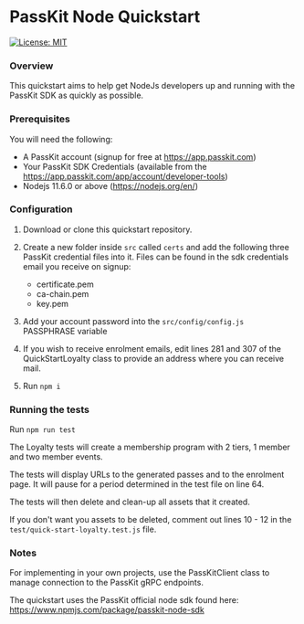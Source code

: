 # PassKit Node Quickstart

[![License: MIT](https://img.shields.io/badge/License-MIT-yellow.svg)](https://opensource.org/licenses/MIT)

### Overview

This quickstart aims to help get NodeJs developers up and running with the PassKit SDK as quickly as possible.

### Prerequisites

You will need the following:

- A PassKit account (signup for free at https://app.passkit.com)
- Your PassKit SDK Credentials (available from the https://app.passkit.com/app/account/developer-tools)
- Nodejs 11.6.0 or above (https://nodejs.org/en/)

### Configuration

1. Download or clone this quickstart repository.

2. Create a new folder inside `src` called `certs` and add the following three PassKit credential files into it. Files can be found in the sdk credentials email you receive on signup:

   - certificate.pem
   - ca-chain.pem
   - key.pem

3. Add your account password into the `src/config/config.js` PASSPHRASE variable

4. If you wish to receive enrolment emails, edit lines 281 and 307 of the QuickStartLoyalty class to provide an address where you can receive mail.

5. Run `npm i`

### Running the tests

Run `npm run test`

The Loyalty tests will create a membership program with 2 tiers, 1 member and two member events.

The tests will display URLs to the generated passes and to the enrolment page. It will pause for a period determined in the test file on line 64.

The tests will then delete and clean-up all assets that it created.

If you don't want you assets to be deleted, comment out lines 10 - 12 in the `test/quick-start-loyalty.test.js` file.

### Notes

For implementing in your own projects, use the PassKitClient class to manage connection to the PassKit gRPC endpoints.

The quickstart uses the PassKit official node sdk found here: https://www.npmjs.com/package/passkit-node-sdk
